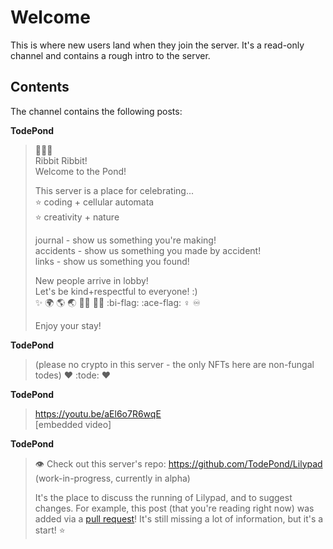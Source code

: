 # Welcome

This is where new users land when they join the server. It's a read-only channel and contains a rough intro to the server.

## Contents

The channel contains the following posts:

**TodePond**
> 🌱🐸🌱<br>
> Ribbit Ribbit!<br>
> Welcome to the Pond!<br>
> 
> This server is a place for celebrating...<br>
> ⭐ coding + cellular automata<br>
> ⭐ creativity + nature<br>
> 
> ⁠journal - show us something you're making!<br>
> ⁠accidents - show us something you made by accident!<br>
> ⁠links - show us something you found!<br>
> 
> New people arrive in ⁠lobby!<br>
> Let's be kind+respectful to everyone! :)<br>
> ✨ 🌍 🌎 🌏 🏳️‍🌈 🏳️‍⚧️ :bi-flag: :ace-flag: ♀️ ♾️
> 
> Enjoy your stay! 

**TodePond**
> (please no crypto in this server - the only NFTs here are non-fungal todes)  ❤ :tode: ❤

**TodePond**
> https://youtu.be/aEl6o7R6wqE <br>
> [embedded video]

**TodePond**
> 👁️ Check out this server's repo: https://github.com/TodePond/Lilypad <br>
> (work-in-progress, currently in alpha)
>
> It's the place to discuss the running of Lilypad, and to suggest changes. For example, this post (that you're reading right now) was added via a [pull request](https://github.com/TodePond/Lilypad/pull/35)! It's still missing a lot of information, but it's a start! ⭐

